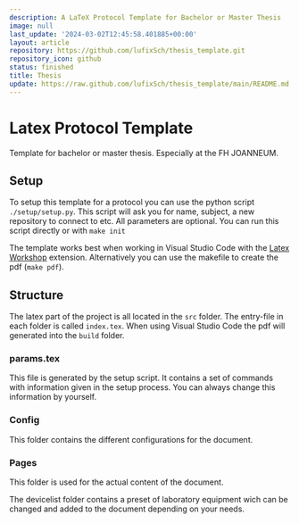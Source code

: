 ```yaml
---
description: A LaTeX Protocol Template for Bachelor or Master Thesis
image: null
last_update: '2024-03-02T12:45:58.401885+00:00'
layout: article
repository: https://github.com/lufixSch/thesis_template.git
repository_icon: github
status: finished
title: Thesis
update: https://raw.github.com/lufixSch/thesis_template/main/README.md
---
```


# Latex Protocol Template

Template for bachelor or master thesis. Especially at the FH JOANNEUM.

## Setup

To setup this template for a protocol you can use the python script `./setup/setup.py`. This script will ask you for name, subject, a new repository to connect to etc. All parameters are optional. You can run this script directly or with `make init`

The template works best when working in Visual Studio Code with the [Latex Workshop](https://marketplace.visualstudio.com/items?itemName=James-Yu.latex-workshop) extension. Alternatively you can use the makefile to create the pdf (`make pdf`).

## Structure

The latex part of the project is all located in the `src` folder. The entry-file in each folder is called `index.tex`. When using Visual Studio Code the pdf will generated into the `build` folder.

### params.tex

This file is generated by the setup script. It contains a set of commands with information given in the setup process. You can always change this information by yourself.

### Config

This folder contains the different configurations for the document.

### Pages

This folder is used for the actual content of the document.

The devicelist folder contains a preset of laboratory equipment wich can be changed and added to the document depending on your needs.